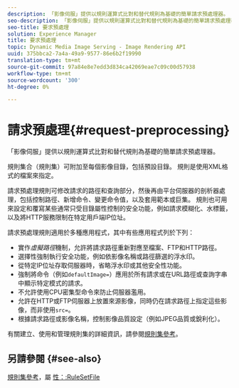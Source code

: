 ```yaml
---
description: 「影像伺服」提供以規則運算式比對和替代規則為基礎的簡單請求預處理器。
seo-description: 「影像伺服」提供以規則運算式比對和替代規則為基礎的簡單請求預處理器。
seo-title: 要求預處理
solution: Experience Manager
title: 要求預處理
topic: Dynamic Media Image Serving - Image Rendering API
uuid: 375bbca2-7a4a-49a9-9577-86e6b2f19990
translation-type: tm+mt
source-git-commit: 97a84e8e7edd3d834ca42069eae7c09c00d57938
workflow-type: tm+mt
source-wordcount: '300'
ht-degree: 0%

---
```



# 請求預處理{#request-preprocessing}

「影像伺服」提供以規則運算式比對和替代規則為基礎的簡單請求預處理器。

規則集合（規則集）可附加至每個影像目錄，包括預設目錄。 規則是使用XML格式的檔案來指定。

請求預處理規則可修改請求的路徑和查詢部分，然後再由平台伺服器的剖析器處理，包括控制路徑、新增命令、變更命令值，以及套用範本或巨集。 規則也可用來設定和覆寫某些通常只受目錄屬性控制的安全功能，例如請求模糊化、水標籤，以及將HTTP服務限制在特定用戶端IP位址。

請求預處理規則適用於多種應用程式，其中有些應用程式列於下列：

* 實作&#x200B;*虛擬路徑*&#x200B;機制，允許將請求路徑重新對應至檔案、FTP和HTTP路徑。
* 選擇性強制執行安全功能，例如依影像名稱或路徑篩選的浮水印。
* 從特定IP位址存取伺服器時，省略浮水印或其他安全性功能。
* 強制將命令（例如`defaultImage=`）應用於所有請求或在URL路徑或查詢字串中顯示特定模式的請求。
* 不允許使用CPU密集型命令來防止伺服器濫用。
* 允許在HTTP或FTP伺服器上放置來源影像，同時仍在請求路徑上指定這些影像，而非使用`src=`。
* 根據請求路徑或影像名稱，控制影像品質設定（例如JPEG品質或銳利化）。

有關建立、使用和管理規則集的詳細資訊，請參閱[規則集參考](../../../../../is-api/image-catalog/image-serving-api-ref/c-image-catalog-reference/c-rule-set-reference/c-rule-set-reference.md#concept-3e5058cf3507470b82cac638df23ea8e)。

## 另請參閱 {#see-also}

[規則集參考](../../../../../is-api/image-catalog/image-serving-api-ref/c-image-catalog-reference/c-rule-set-reference/c-rule-set-reference.md#concept-3e5058cf3507470b82cac638df23ea8e)，屬 [性：:RuleSetFile](../../../../../is-api/image-catalog/image-serving-api-ref/c-image-catalog-reference/c-overview/c-file-formats/r-rule-set-files.md#reference-3e54cb5f4d74411a84889fed056ac093)
